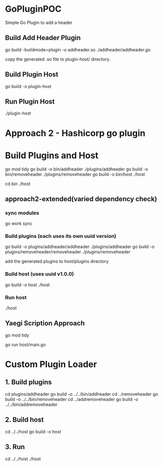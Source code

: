 # GoPluginPOC
Simple Go Plugin to add a header

## Build Add Header Plugin 

go build -buildmode=plugin -o addheader.so ./addheader/addheader.go

copy the generated .so file to plugin-host/ directory.

## Build Plugin Host

go build -o plugin-host

## Run Plugin Host

./plugin-host 

# Approach 2 - Hashicorp go plugin

# Build Plugins and Host

go mod tidy
go build -o bin/addheader ./plugins/addheader
go build -o bin/removeheader ./plugins/removeheader
go build -o bin/host ./host

cd bin
./host

## approach2-extended(varied dependency check)

### sync modules
go work sync

### Build plugins (each uses its own uuid version)
go build -o plugins/addheader/addheader ./plugins/addheader
go build -o plugins/removeheader/removeheader ./plugins/removeheader

add the generated plugins to host/plugins directory

### Build host (uses uuid v1.0.0)
go build -o host ./host

### Run host
./host

## Yaegi Scription Approach

go mod tidy

go run host/main.go

# Custom Plugin Loader

## 1. Build plugins
cd plugins/addheader
go build -o ../../bin/addheader
cd ../removeheader
go build -o ../../bin/removeheader
cd ../addremoveheader
go build -o ../../bin/addremoveheader

## 2. Build host
cd ../../host
go build -o host

## 3. Run
cd ../../host
./host

